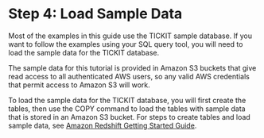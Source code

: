 # Step 4: Load Sample Data<a name="cm-dev-t-load-sample-data"></a>

Most of the examples in this guide use the TICKIT sample database\. If you want to follow the examples using your SQL query tool, you will need to load the sample data for the TICKIT database\.

The sample data for this tutorial is provided in Amazon S3 buckets that give read access to all authenticated AWS users, so any valid AWS credentials that permit access to Amazon S3 will work\. 

To load the sample data for the TICKIT database, you will first create the tables, then use the COPY command to load the tables with sample data that is stored in an Amazon S3 bucket\. For steps to create tables and load sample data, see [Amazon Redshift Getting Started Guide](http://docs.aws.amazon.com/redshift/latest/gsg/getting-started.html)\.
